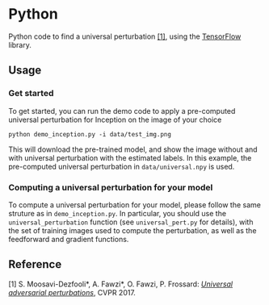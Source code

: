# Python

Python code to find a universal perturbation [[1]](http://arxiv.org/pdf/1610.08401), using the [TensorFlow](https://www.tensorflow.org/) library.

## Usage

### Get started

To get started, you can run the demo code to apply a pre-computed universal perturbation for Inception on the image of your choice
```
python demo_inception.py -i data/test_img.png	
```
This will download the pre-trained model, and show the image without and with universal perturbation with the estimated labels.
In this example, the pre-computed universal perturbation in `data/universal.npy` is used.

### Computing a universal perturbation for your model

To compute a universal perturbation for your model, please follow the same struture as in `demo_inception.py`.
In particular, you should use the `universal_perturbation` function (see `universal_pert.py` for details), with the set of training images 
used to compute the perturbation, as well as the feedforward and gradient functions.

## Reference
[1] S. Moosavi-Dezfooli\*, A. Fawzi\*, O. Fawzi, P. Frossard:
[*Universal adversarial perturbations*](http://arxiv.org/pdf/1610.08401), CVPR 2017.
